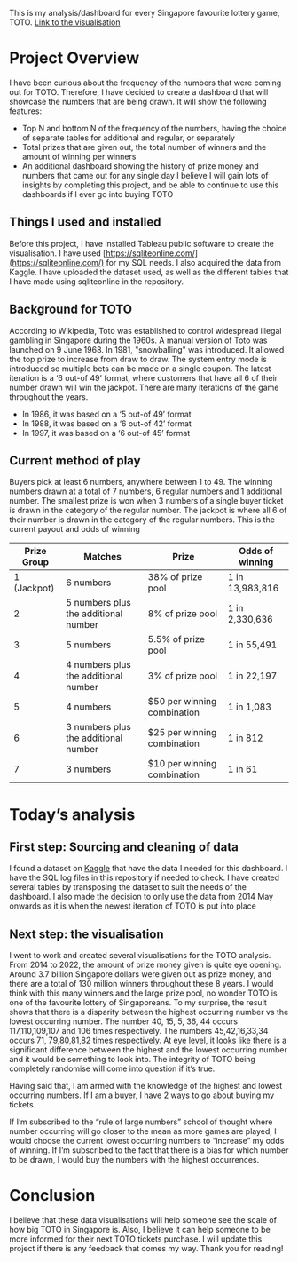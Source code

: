 This is my analysis/dashboard for every Singapore favourite lottery game, TOTO. 
[Link to the visualisation](https://public.tableau.com/app/profile/aloysius.ang/viz/TOTO_17011785890420/Statistics)

# Project Overview
I have been curious about the frequency of the numbers that were coming out for TOTO. Therefore, I have decided to create a dashboard that will showcase the numbers that are being drawn. It will show the following features:
-	Top N and bottom N of the frequency of the numbers, having the choice of separate tables for additional and regular, or separately
-	Total prizes that are given out, the total number of winners and the amount of winning per winners
-	An additional dashboard showing the history of prize money and numbers that came out for any single day
I believe I will gain lots of insights by completing this project, and be able to continue to use this dashboards if I ever go into buying TOTO

## Things I used and installed
Before this project, I have installed Tableau public software to create the visualisation. I have used [https://sqliteonline.com/](https://sqliteonline.com/) for my SQL needs. I also acquired the data from Kaggle. I have uploaded the dataset used, as well as the different tables that I have made using sqliteonline in the repository.

## Background for TOTO
According to Wikipedia, 
Toto was established to control widespread illegal gambling in Singapore during the 1960s. A manual version of Toto was launched on 9 June 1968. In 1981, "snowballing" was introduced. It allowed the top prize to increase from draw to draw. The system entry mode is introduced so multiple bets can be made on a single coupon.
The latest iteration is a ‘6 out-of 49’ format, where customers that have all 6 of their number drawn will win the jackpot.
There are many iterations of the game throughout the years. 
-	In 1986, it was based on a ‘5 out-of 49’ format 
-	In 1988, it was based on a ‘6 out-of 42’ format 
-	In 1997, it was based on a ‘6 out-of 45’ format
  
## Current method of play
Buyers pick at least 6 numbers, anywhere between 1 to 49. The winning numbers drawn at a total of 7 numbers, 6 regular numbers and 1 additional number. The smallest prize is won when 3 numbers of a single buyer ticket is drawn in the category of the regular number. The jackpot is where all 6 of their number is drawn in the category of the regular numbers.
This is the current payout and odds of winning

| Prize Group | Matches | Prize | Odds of winning|
| ----------- | ----------- |----------- |----------- |
| 1 (Jackpot) | 6 numbers | 38% of prize pool      | 1 in 13,983,816       |
| 2   | 5 numbers plus the additional number       | 8% of prize pool       | 1 in 2,330,636        |
| 3   | 5 numbers | 5.5% of prize pool | 1 in 55,491|
| 4   | 4 numbers plus the additional number | 3% of prize pool | 1 in 22,197|
| 5   | 4 numbers | $50 per winning combination | 1 in 1,083|
| 6   | 3 numbers plus the additional number | $25 per winning combination | 1 in 812|
| 7   | 3 numbers | $10 per winning combination | 1 in 61|


# Today’s analysis

## First step: Sourcing and cleaning of data

I found a dataset on [Kaggle](https://www.kaggle.com/datasets/calven22/singapore-lottery-numbers) that have the data I needed for this dashboard. I have the SQL log files in this repository if needed to check. I have created several tables by transposing the dataset to suit the needs of the dashboard. I also made the decision to only use the data from 2014 May onwards as it is when the newest iteration of TOTO is put into place

## Next step: the visualisation

I went to work and created several visualisations for the TOTO analysis. From 2014 to 2022, the amount of prize money given is quite eye opening. Around 3.7 billion Singapore dollars were given out as prize money, and there are a total of 130 million winners throughout these 8 years. I would think with this many winners and the large prize pool, no wonder TOTO is one of the favourite lottery of Singaporeans.
 To my surprise, the result shows that there is a disparity between the highest occurring number vs the lowest occurring number. The number 40, 15, 5, 36, 44 occurs 117,110,109,107 and 106 times respectively. The numbers 45,42,16,33,34 occurs 71, 79,80,81,82 times respectively. At eye level, it looks like there is a significant difference between the highest and the lowest occurring number and it would be something to look into. The integrity of TOTO being completely randomise will come into question if it’s true.

Having said that, I am armed with the knowledge of the highest and lowest occurring numbers. If I am a buyer, I have 2 ways to go about buying my tickets. 

If I’m subscribed to the “rule of large numbers” school of thought where number occurring will go closer to the mean as more games are played, I would choose the current lowest occurring numbers to “increase” my odds of winning.
If I’m subscribed to the fact that there is a bias for which number to be drawn, I would buy the numbers with the highest occurrences.  

# Conclusion

I believe that these data visualisations will help someone see the scale of how big TOTO in Singapore is. Also, I believe it can help someone to be more informed for their next TOTO tickets purchase. 
I will update this project if there is any feedback that comes my way. Thank you for reading!
